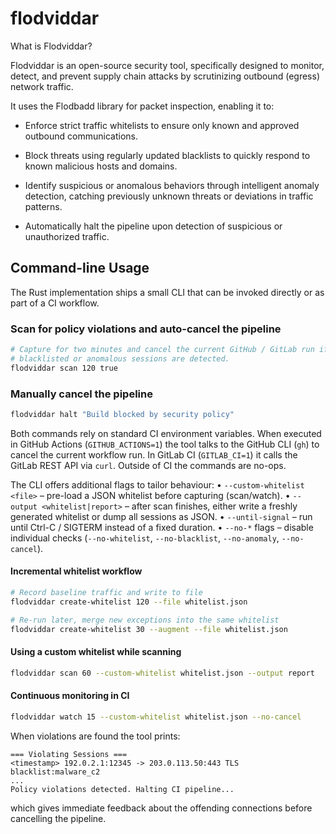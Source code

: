 # flodviddar
What is Flodviddar?

Flodviddar is an open-source security tool, specifically designed to monitor, detect, and prevent supply chain attacks by scrutinizing outbound (egress) network traffic.

It uses the Flodbadd library for packet inspection, enabling it to:

- Enforce strict traffic whitelists to ensure only known and approved outbound communications.

- Block threats using regularly updated blacklists to quickly respond to known malicious hosts and domains.

- Identify suspicious or anomalous behaviors through intelligent anomaly detection, catching previously unknown threats or deviations in traffic patterns.

- Automatically halt the pipeline upon detection of suspicious or unauthorized traffic.

## Command-line Usage

The Rust implementation ships a small CLI that can be invoked directly or as part of a CI workflow.

### Scan for policy violations and auto-cancel the pipeline

```bash
# Capture for two minutes and cancel the current GitHub / GitLab run if
# blacklisted or anomalous sessions are detected.
flodviddar scan 120 true
```

### Manually cancel the pipeline

```bash
flodviddar halt "Build blocked by security policy"
```

Both commands rely on standard CI environment variables.  When executed in
GitHub Actions (`GITHUB_ACTIONS=1`) the tool talks to the GitHub CLI (`gh`)
to cancel the current workflow run.  In GitLab CI (`GITLAB_CI=1`) it calls the
GitLab REST API via `curl`.  Outside of CI the commands are no-ops.

The CLI offers additional flags to tailor behaviour:
• `--custom-whitelist <file>` – pre-load a JSON whitelist before capturing (scan/watch).
• `--output <whitelist|report>` – after scan finishes, either write a freshly generated whitelist or dump all sessions as JSON.
• `--until-signal` – run until Ctrl-C / SIGTERM instead of a fixed duration.
• `--no-*` flags – disable individual checks (`--no-whitelist`, `--no-blacklist`, `--no-anomaly`, `--no-cancel`).

#### Incremental whitelist workflow
```bash
# Record baseline traffic and write to file
flodviddar create-whitelist 120 --file whitelist.json

# Re-run later, merge new exceptions into the same whitelist
flodviddar create-whitelist 30 --augment --file whitelist.json
```

#### Using a custom whitelist while scanning
```bash
flodviddar scan 60 --custom-whitelist whitelist.json --output report
```

#### Continuous monitoring in CI
```bash
flodviddar watch 15 --custom-whitelist whitelist.json --no-cancel
```

When violations are found the tool prints:
```
=== Violating Sessions ===
<timestamp> 192.0.2.1:12345 -> 203.0.113.50:443 TLS blacklist:malware_c2
...
Policy violations detected. Halting CI pipeline...
```
which gives immediate feedback about the offending connections before cancelling the pipeline.


